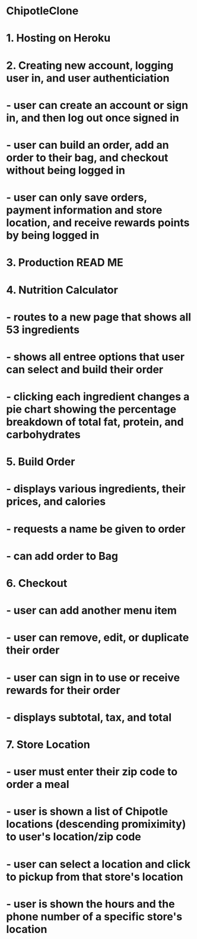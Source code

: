 # ChipotleClone

# 1. Hosting on Heroku

# 2. Creating new account, logging user in, and user authenticiation

#   - user can create an account or sign in, and then log out once signed in
#   - user can build an order, add an order to their bag, and checkout without being logged in
#   - user can only save orders, payment information and store location, and receive rewards points by being logged in

# 3. Production READ ME

# 4. Nutrition Calculator

#   - routes to a new page that shows all 53 ingredients
#   - shows all entree options that user can select and build their order
#   - clicking each ingredient changes a pie chart showing the percentage breakdown of total fat, protein, and carbohydrates

# 5. Build Order

#   - displays various ingredients, their prices, and calories
#   - requests a name be given to order
#   - can add order to Bag

# 6. Checkout

#   - user can add another menu item
#   - user can remove, edit, or duplicate their order
#   - user can sign in to use or receive rewards for their order
#   - displays subtotal, tax, and total

# 7. Store Location

#   - user must enter their zip code to order a meal
#   - user is shown a list of Chipotle locations (descending promiximity) to user's location/zip code
#   - user can select a location and click to pickup from that store's location
#   - user is shown the hours and the phone number of a specific store's location

